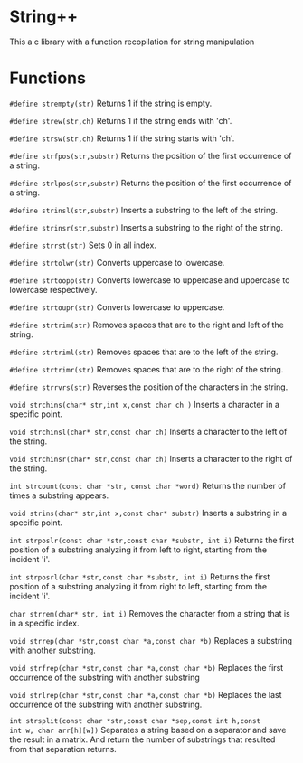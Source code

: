 # String++
This a c library with a function recopilation for string manipulation

Functions
======
<code>#define strempty(str)</code>
Returns 1 if the string is empty.

<code>#define strew(str,ch)</code>
Returns 1 if the string ends with 'ch'.

<code>#define strsw(str,ch)</code>
Returns 1 if the string starts with 'ch'.

<code>#define strfpos(str,substr)</code>
Returns the position of the first occurrence of a string.

<code>#define strlpos(str,substr)</code>
Returns the position of the first occurrence of a string.

<code>#define strinsl(str,substr)</code>
Inserts a substring to the left of the string.

<code>#define strinsr(str,substr)</code>
Inserts a substring to the right of the string.

<code>#define strrst(str)</code>
Sets 0 in all index.

<code>#define strtolwr(str)</code>
Converts uppercase to lowercase.

<code>#define strtoopp(str)</code>
Converts lowercase to uppercase and uppercase to lowercase respectively.

<code>#define strtoupr(str)</code>
Converts lowercase to uppercase.

<code>#define strtrim(str)</code>
Removes spaces that are to the right and left of the string.

<code>#define strtriml(str)</code>
Removes spaces that are to the left of the string.

<code>#define strtrimr(str)</code>
Removes spaces that are to the right of the string.

<code>#define strrvrs(str)</code>
Reverses the position of the characters in the string.

<code>void strchins(char* str,int x,const char ch )</code>
Inserts a character in a specific point.

<code>void strchinsl(char* str,const char ch)</code>
Inserts a character to the left of the string.

<code>void strchinsr(char* str,const char ch)</code>
Inserts a character to the right of the string.

<code>int strcount(const char *str, const char *word)</code>
Returns the number of times a substring appears.

<code>void strins(char* str,int x,const char* substr)</code>
Inserts a substring in a specific point.

<code>int strposlr(const char *str,const char *substr, int i)</code>
Returns the first position of a substring analyzing it from left to right, starting from the incident 'i'.

<code>int strposrl(char *str,const char *substr, int i)</code>
Returns the first position of a substring analyzing it from right to left, starting from the incident 'i'.

<code>char strrem(char* str, int i)</code>
Removes the character from a string that is in a specific index.

<code>void strrep(char *str,const char *a,const char *b)</code>
Replaces a substring with another substring.

<code>void strfrep(char *str,const char *a,const char *b)</code>
Replaces the first occurrence of the substring with another substring

<code>void strlrep(char *str,const char *a,const char *b)</code>
Replaces the last occurrence of the substring with another substring.

<code>int strsplit(const char *str,const char *sep,const int h,const int w, char arr[h][w])</code>
Separates a string based on a separator and save the result in a matrix. And return the number of substrings that resulted from that separation returns.
